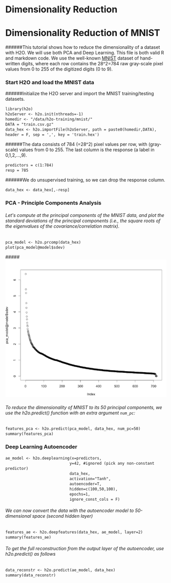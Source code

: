 # Dimensionality Reduction

# Dimensionality Reduction of MNIST

######This tutorial shows how to reduce the dimensionality of a dataset with H2O. We will use both PCA and Deep Learning. This file is both valid R and markdown code. We use the well-known [MNIST](http://yann.lecun.com/exdb/mnist/) dataset of hand-written digits, where each row contains the 28^2=784 raw gray-scale pixel values from 0 to 255 of the digitized digits (0 to 9).

### Start H2O and load the MNIST data

######Initialize the H2O server and import the MNIST training/testing datasets.

    library(h2o)
    h2oServer <- h2o.init(nthreads=-1)
    homedir <- "/data/h2o-training/mnist/"
    DATA = "train.csv.gz"
    data_hex <- h2o.importFile(h2oServer, path = paste0(homedir,DATA), header = F, sep = ',', key = 'train.hex')

######The data consists of 784 (=28^2) pixel values per row, with (gray-scale) values from 0 to 255. The last column is the response (a label in 0,1,2,...,9).

    predictors = c(1:784)
    resp = 785

######We do unsupervised training, so we can drop the response column.

    data_hex <- data_hex[,-resp]

### PCA - Principle Components Analysis

###### Let's compute at the principal components of the MNIST data, and plot the standard deviations of the principal components (i.e., the square roots of the eigenvalues of the covariance/correlation matrix).

    pca_model <- h2o.prcomp(data_hex)
    plot(pca_model@model$sdev)

#####![](images/mnist_pca_sdev.png)

###### To reduce the dimensionality of MNIST to its 50 principal components, we use the h2o.predict() function with an extra argument `num_pc`:

    features_pca <- h2o.predict(pca_model, data_hex, num_pc=50)
    summary(features_pca)

### Deep Learning Autoencoder

    ae_model <- h2o.deeplearning(x=predictors,
                                y=42, #ignored (pick any non-constant predictor)
                                data_hex,
                                activation="Tanh",
                                autoencoder=T,
                                hidden=c(100,50,100),
                                epochs=1,
                                ignore_const_cols = F)

###### We can now convert the data with the autoencoder model to 50-dimensional space (second hidden layer)

    features_ae <- h2o.deepfeatures(data_hex, ae_model, layer=2)
    summary(features_ae)

###### To get the full reconstruction from the output layer of the autoencoder, use h2o.predict() as follows

    data_reconstr <- h2o.predict(ae_model, data_hex)
    summary(data_reconstr)
